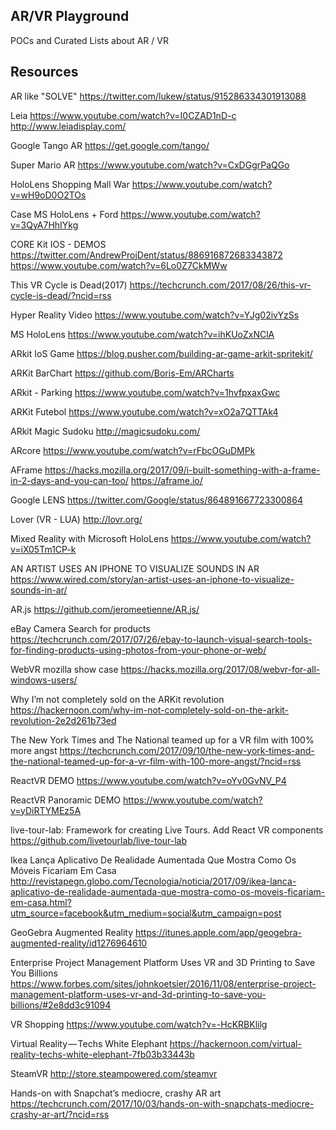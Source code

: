 ## AR/VR Playground

POCs and Curated Lists about AR / VR 

## Resources

AR like "SOLVE"
https://twitter.com/lukew/status/915286334301913088

Leia
https://www.youtube.com/watch?v=I0CZAD1nD-c
http://www.leiadisplay.com/

Google Tango AR
https://get.google.com/tango/

Super Mario AR
https://www.youtube.com/watch?v=CxDGgrPaQGo

HoloLens Shopping Mall War
https://www.youtube.com/watch?v=wH9oD0O2TOs

Case MS HoloLens + Ford
https://www.youtube.com/watch?v=3QyA7HhIYkg

CORE Kit IOS - DEMOS
https://twitter.com/AndrewProjDent/status/886916872683343872
https://www.youtube.com/watch?v=6Lo0Z7CkMWw

This VR Cycle is Dead(2017)
https://techcrunch.com/2017/08/26/this-vr-cycle-is-dead/?ncid=rss

Hyper Reality Video
https://www.youtube.com/watch?v=YJg02ivYzSs

MS HoloLens
https://www.youtube.com/watch?v=ihKUoZxNClA

ARkit IoS Game
https://blog.pusher.com/building-ar-game-arkit-spritekit/

ARKit BarChart
https://github.com/Boris-Em/ARCharts

ARkit - Parking
https://www.youtube.com/watch?v=1hvfpxaxGwc

ARKit Futebol
https://www.youtube.com/watch?v=xO2a7QTTAk4

ARkit Magic Sudoku
http://magicsudoku.com/

ARcore
https://www.youtube.com/watch?v=rFbcOGuDMPk

AFrame
https://hacks.mozilla.org/2017/09/i-built-something-with-a-frame-in-2-days-and-you-can-too/
https://aframe.io/

Google LENS
https://twitter.com/Google/status/864891667723300864

Lover (VR - LUA)
http://lovr.org/

Mixed Reality with Microsoft HoloLens
https://www.youtube.com/watch?v=iX05Tm1CP-k

AN ARTIST USES AN IPHONE TO VISUALIZE SOUNDS IN AR
https://www.wired.com/story/an-artist-uses-an-iphone-to-visualize-sounds-in-ar/

AR.js
https://github.com/jeromeetienne/AR.js/

eBay Camera Search for products
https://techcrunch.com/2017/07/26/ebay-to-launch-visual-search-tools-for-finding-products-using-photos-from-your-phone-or-web/

WebVR mozilla show case
https://hacks.mozilla.org/2017/08/webvr-for-all-windows-users/

Why I’m not completely sold on the ARKit revolution
https://hackernoon.com/why-im-not-completely-sold-on-the-arkit-revolution-2e2d261b73ed

The New York Times and The National teamed up for a VR film with 100% more angst
https://techcrunch.com/2017/09/10/the-new-york-times-and-the-national-teamed-up-for-a-vr-film-with-100-more-angst/?ncid=rss

ReactVR DEMO
https://www.youtube.com/watch?v=oYv0GvNV_P4

ReactVR Panoramic DEMO
https://www.youtube.com/watch?v=yDiRTYMEz5A

live-tour-lab: Framework for creating Live Tours. Add React VR components
https://github.com/livetourlab/live-tour-lab

Ikea Lança Aplicativo De Realidade Aumentada Que Mostra Como Os Móveis Ficariam Em Casa
http://revistapegn.globo.com/Tecnologia/noticia/2017/09/ikea-lanca-aplicativo-de-realidade-aumentada-que-mostra-como-os-moveis-ficariam-em-casa.html?utm_source=facebook&utm_medium=social&utm_campaign=post

GeoGebra Augmented Reality
https://itunes.apple.com/app/geogebra-augmented-reality/id1276964610

Enterprise Project Management Platform Uses VR and 3D Printing to Save You Billions
https://www.forbes.com/sites/johnkoetsier/2016/11/08/enterprise-project-management-platform-uses-vr-and-3d-printing-to-save-you-billions/#2e8dd3c91094

VR Shopping
https://www.youtube.com/watch?v=-HcKRBKlilg

Virtual Reality — Techs White Elephant
https://hackernoon.com/virtual-reality-techs-white-elephant-7fb03b33443b

SteamVR
http://store.steampowered.com/steamvr

Hands-on with Snapchat’s mediocre, crashy AR art
https://techcrunch.com/2017/10/03/hands-on-with-snapchats-mediocre-crashy-ar-art/?ncid=rss
